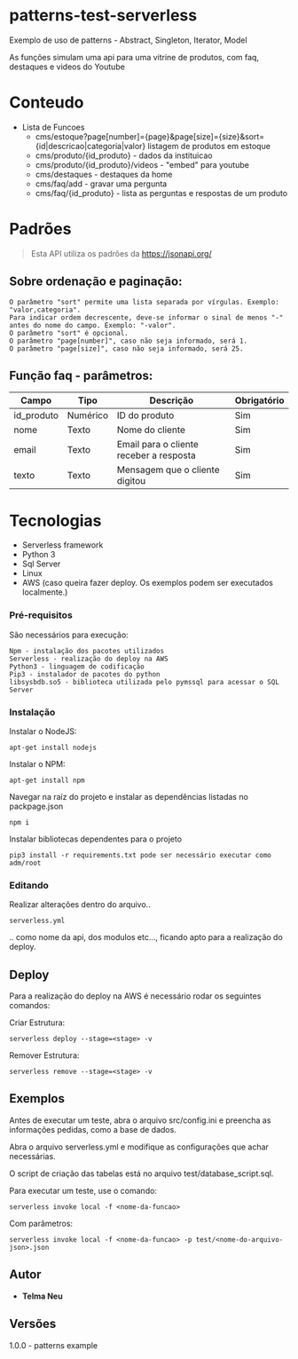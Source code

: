 # patterns-test-serverless

Exemplo de uso de patterns - Abstract, Singleton, Iterator, Model

As funções simulam uma api para uma vitrine de produtos, com faq, destaques e videos do Youtube

# Conteudo

* Lista de Funcoes
    * cms/estoque?page[number]={page}&page[size]={size}&sort={id|descricao|categoria|valor} listagem de produtos em estoque
    * cms/produto/{id_produto} - dados da instituicao
    * cms/produto/{id_produto}/videos - "embed" para youtube    
    * cms/destaques - destaques da home
    * cms/faq/add - gravar uma pergunta
    * cms/faq/{id_produto} - lista as perguntas e respostas de um produto

# Padrões
> Esta API utiliza os padrões da https://jsonapi.org/

## Sobre ordenação e paginação:

```
O parâmetro "sort" permite uma lista separada por vírgulas. Exemplo: "valor,categoria".
Para indicar ordem decrescente, deve-se informar o sinal de menos "-" antes do nome do campo. Exemplo: "-valor".
O parâmetro "sort" é opcional.
O parâmetro "page[number]", caso não seja informado, será 1.
O parâmetro "page[size]", caso não seja informado, será 25.
```

## Função faq - parâmetros:
| **Campo** | **Tipo** | **Descrição** | **Obrigatório** |
| --------- | -------- | ------------- | --------------- |
|id_produto| Numérico | ID do produto | Sim |
|nome | Texto | Nome do cliente | Sim |
|email | Texto | Email para o cliente receber a resposta | Sim |
|texto | Texto | Mensagem que o cliente digitou | Sim |


# Tecnologias

- Serverless framework
- Python 3
- Sql Server
- Linux
- AWS (caso queira fazer deploy. Os exemplos podem ser executados localmente.)

### Pré-requisitos

São necessários para execução:

```
Npm - instalação dos pacotes utilizados
Serverless - realização do deploy na AWS
Python3 - linguagem de codificação
Pip3 - instalador de pacotes do python
libsysbdb.so5 - biblioteca utilizada pelo pymssql para acessar o SQL Server
```

### Instalação

Instalar o NodeJS:

```
apt-get install nodejs
```

Instalar o NPM:

```
apt-get install npm
```

Navegar na raíz do projeto e instalar as dependências listadas no packpage.json

```
npm i
```

Instalar bibliotecas dependentes para o projeto

```
pip3 install -r requirements.txt pode ser necessário executar como adm/root
```

### Editando

Realizar alterações dentro do arquivo..

```
serverless.yml
```

.. como nome da api, dos modulos etc..., ficando apto para a realização do deploy.


## Deploy

Para a realização do deploy na AWS é necessário rodar os seguintes comandos:

Criar Estrutura:
```
serverless deploy --stage=<stage> -v
```

Remover Estrutura:
```
serverless remove --stage=<stage> -v
```

## Exemplos

Antes de executar um teste, abra o arquivo src/config.ini e preencha as informações pedidas, como a base de dados.

Abra o arquivo serverless.yml e modifique as configurações que achar necessárias.

O script de criação das tabelas está no arquivo test/database_script.sql.

Para executar um teste, use o comando:

```
serverless invoke local -f <nome-da-funcao>
```

Com parâmetros:

```
serverless invoke local -f <nome-da-funcao> -p test/<nome-do-arquivo-json>.json
```

## Autor

* **Telma Neu**

## Versões

1.0.0 - patterns example
